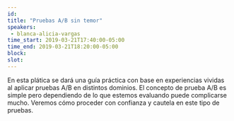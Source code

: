```yaml
---
id: 
title: "Pruebas A/B sin temor"
speakers:
 - blanca-alicia-vargas
time_start: 2019-03-21T17:40:00-05:00
time_end: 2019-03-21T18:20:00-05:00
block: 
slot: 
---
```


En esta plática se dará una guía práctica con base en experiencias vividas al aplicar pruebas A/B en distintos dominios. El concepto de prueba A/B es simple pero dependiendo de lo que estemos evaluando puede complicarse mucho. Veremos cómo proceder con confianza y cautela en este tipo de pruebas.